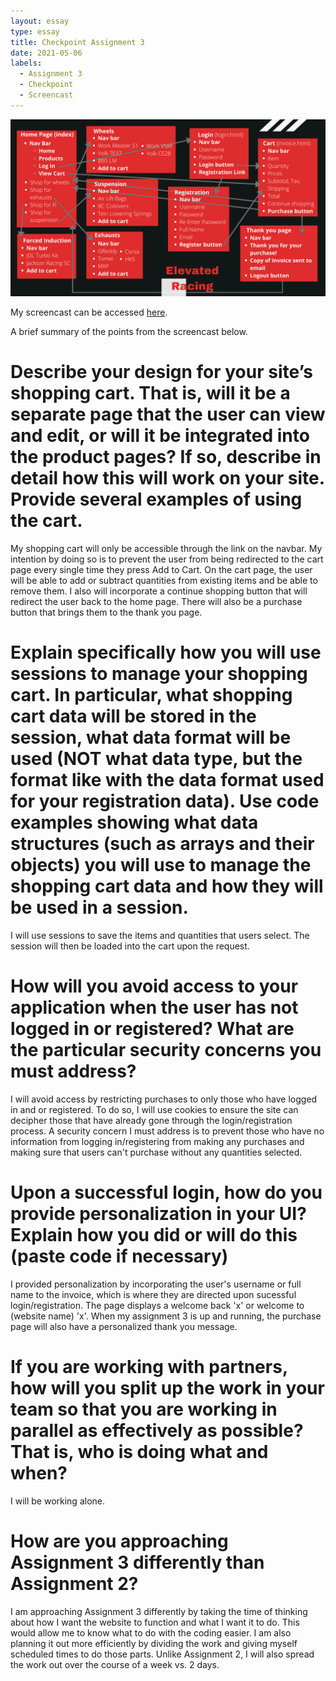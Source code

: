 ```yaml
---
layout: essay
type: essay
title: Checkpoint Assignment 3
date: 2021-05-06
labels:
  - Assignment 3
  - Checkpoint
  - Screencast
---
```

<img src="https://github.com/janepagaragan/janepagaragan.github.io/blob/master/images/ASS3.png?raw=true">

My screencast can be accessed <a href="https://youtu.be/CLWxMIsOq7o">here</a>.

A brief summary of the points from the screencast below.

<h1>Describe your design for your site’s shopping cart. That is, will it be a separate page that the user can view and edit, or will it be integrated into the product pages? If so, describe in detail how this will work on your site. Provide several examples of using the cart.</h1>
My shopping cart will only be accessible through the link on the navbar. My intention by doing so is to prevent the user from being redirected to the cart page every single time they press Add to Cart. On the cart page, the user will be able to add or subtract quantities from existing items and be able to remove them. I also will incorporate a continue shopping button that will redirect the user back to the home page. There will also be a purchase button that brings them to the thank you page.

<h1>Explain specifically how you will use sessions to manage your shopping cart. In particular, what shopping cart data will be stored in the session, what data format will be used (NOT what data type, but the format like with the data format used for your registration data). Use code examples showing what data structures (such as arrays and their objects) you will use to manage the shopping cart data and how they will be used in a session.</h1>
I will use sessions to save the items and quantities that users select. The session will then be loaded into the cart upon the request. 

<h1>How will you avoid access to your application when the user has not logged in or registered? What are the particular security concerns you must address?</h1>
I will avoid access by restricting purchases to only those who have logged in and or registered. To do so, I will use cookies to ensure the site can decipher those that have already gone through the login/registration process. A security concern I must address is to prevent those who have no information from logging in/registering from making any purchases and making sure that users can't purchase without any quantities selected.

<h1>Upon a successful login, how do you provide personalization in your UI? Explain how you did or will do this (paste code if necessary)</h1>
I provided personalization by incorporating the user's username or full name to the invoice, which is where they are directed upon sucessful login/registration. The page displays a welcome back 'x' or welcome to (website name) 'x'. When my assignment 3 is up and running, the purchase page will also have a personalized thank you message.

<h1>If you are working with partners, how will you split up the work in your team so that you are working in parallel as effectively as possible? That is, who is doing what and when?</h1>
I will be working alone.

<h1>How are you approaching Assignment 3 differently than Assignment 2?</h1>
I am approaching Assignment 3 differently by taking the time of thinking about how I want the website to function and what I want it to do. This would allow me to know what to do with the coding easier. I am also planning it out more efficiently by dividing the work and giving myself scheduled times to do those parts. Unlike Assignment 2, I will also spread the work out over the course of a week vs. 2 days.
